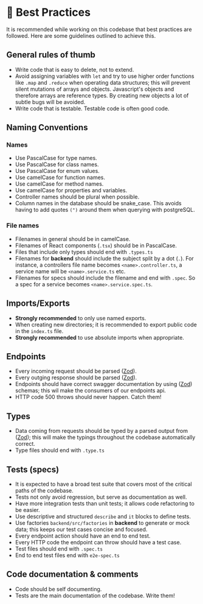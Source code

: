 # 🙌 Best Practices

It is recommended while working on this codebase that best practices are followed. Here are some guidelines outlined to achieve this.

## General rules of thumb
- Write code that is easy to delete, not to extend.
- Avoid assigning variables with `let` and try to use higher order functions like `.map` and `.reduce` when operating data structures; this will prevent silent mutations of arrays and objects. Javascript's objects and therefore arrays are reference types. By creating new objects a lot of subtle bugs will be avoided.
- Write code that is testable. Testable code is often good code.

## Naming Conventions

### Names

- Use PascalCase for type names.
- Use PascalCase for class names.
- Use PascalCase for enum values.
- Use camelCase for function names.
- Use camelCase for method names.
- Use camelCase for properties and variables.
- Controller names should be plural when possible.
- Column names in the database should be snake_case. This avoids having to add quotes `(")` around them when querying with postgreSQL.

### File names

- Filenames in general should be in camelCase.
- Filenames of React components (`.tsx`) should be in PascalCase.
- Files that include only types should end with `.types.ts`
- Filenames for **backend** should include the subject split by a dot (`.`). For instance, a controllers file name becomes `<name>.controller.ts`, a service name will be `<name>.service.ts` etc.
- Filenames for specs should include the filename and end with `.spec`. So a spec for a service becomes `<name>.service.spec.ts`.

## Imports/Exports

- **Strongly recommended** to only use named exports.
- When creating new directories; it is recommended to export public code in the `index.ts` file.
- **Strongly recommended** to use absolute imports when appropriate.

## Endpoints
- Every incoming request should be parsed ([Zod](https://zod.dev/)).
- Every outging response should be parsed ([Zod](https://zod.dev/)).
- Endpoints should have correct swagger documentation by using ([Zod](https://zod.dev/)) schemas; this wil make the consumers of our endpoints api.
- HTTP code 500 throws should never happen. Catch them!

## Types

- Data coming from requests should be typed by a parsed output from ([Zod](https://zod.dev/)); this will make the typings throughout the codebase automatically correct.
- Type files should end with `.type.ts`

## Tests (specs)

- It is expected to have a broad test suite that covers most of the critical paths of the codebase.
- Tests not only avoid regression, but serve as documentation as well.
- Have more integration tests than unit tests; it allows code refactoring to be easier.
- Use descriptive and structured `describe` and `it` blocks to define tests.
- Use factories `backend/src/factories` in **backend** to generate or mock data; this keeps our test cases concise and focused.
- Every endpoint action should have an end to end test.
- Every HTTP code the endpoint can throw should have a test case.
- Test files should end with `.spec.ts`
- End to end test files end with `e2e-spec.ts`

## Code documentation & comments

- Code should be self documenting.
- Tests are the main documentation of the codebase. Write them!
